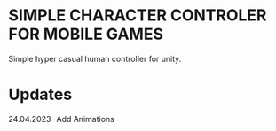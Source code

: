 # SIMPLE CHARACTER CONTROLER FOR MOBILE GAMES
Simple hyper casual human controller for unity.

# Updates
24.04.2023
-Add Animations

